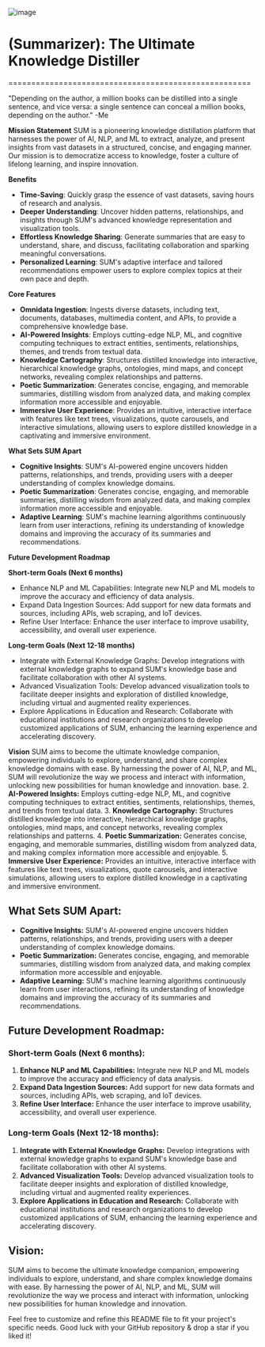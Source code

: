 
![image](https://github.com/OtotaO/SUM/assets/93845604/5749c582-725d-407c-ac6c-06fb8e90ed94)



# (Summarizer): The Ultimate Knowledge Distiller
=====================================================


"Depending on the author, a million books can be distilled into a single sentence, and vice versa: a single sentence can conceal a million books, depending on the author." -Me

**Mission Statement**
SUM is a pioneering knowledge distillation platform that harnesses the power of AI, NLP, and ML to extract, analyze, and present insights from vast datasets in a structured, concise, and engaging manner. Our mission is to democratize access to knowledge, foster a culture of lifelong learning, and inspire innovation.

**Benefits**

* **Time-Saving**: Quickly grasp the essence of vast datasets, saving hours of research and analysis.
* **Deeper Understanding**: Uncover hidden patterns, relationships, and insights through SUM's advanced knowledge representation and visualization tools.
* **Effortless Knowledge Sharing**: Generate summaries that are easy to understand, share, and discuss, facilitating collaboration and sparking meaningful conversations.
* **Personalized Learning**: SUM's adaptive interface and tailored recommendations empower users to explore complex topics at their own pace and depth.

**Core Features**

* **Omnidata Ingestion**: Ingests diverse datasets, including text, documents, databases, multimedia content, and APIs, to provide a comprehensive knowledge base.
* **AI-Powered Insights**: Employs cutting-edge NLP, ML, and cognitive computing techniques to extract entities, sentiments, relationships, themes, and trends from textual data.
* **Knowledge Cartography**: Structures distilled knowledge into interactive, hierarchical knowledge graphs, ontologies, mind maps, and concept networks, revealing complex relationships and patterns.
* **Poetic Summarization**: Generates concise, engaging, and memorable summaries, distilling wisdom from analyzed data, and making complex information more accessible and enjoyable.
* **Immersive User Experience**: Provides an intuitive, interactive interface with features like text trees, visualizations, quote carousels, and interactive simulations, allowing users to explore distilled knowledge in a captivating and immersive environment.

**What Sets SUM Apart**

* **Cognitive Insights**: SUM's AI-powered engine uncovers hidden patterns, relationships, and trends, providing users with a deeper understanding of complex knowledge domains.
* **Poetic Summarization**: Generates concise, engaging, and memorable summaries, distilling wisdom from analyzed data, and making complex information more accessible and enjoyable.
* **Adaptive Learning**: SUM's machine learning algorithms continuously learn from user interactions, refining its understanding of knowledge domains and improving the accuracy of its summaries and recommendations.

**Future Development Roadmap**

**Short-term Goals (Next 6 months)**

* Enhance NLP and ML Capabilities: Integrate new NLP and ML models to improve the accuracy and efficiency of data analysis.
* Expand Data Ingestion Sources: Add support for new data formats and sources, including APIs, web scraping, and IoT devices.
* Refine User Interface: Enhance the user interface to improve usability, accessibility, and overall user experience.

**Long-term Goals (Next 12-18 months)**

* Integrate with External Knowledge Graphs: Develop integrations with external knowledge graphs to expand SUM's knowledge base and facilitate collaboration with other AI systems.
* Advanced Visualization Tools: Develop advanced visualization tools to facilitate deeper insights and exploration of distilled knowledge, including virtual and augmented reality experiences.
* Explore Applications in Education and Research: Collaborate with educational institutions and research organizations to develop customized applications of SUM, enhancing the learning experience and accelerating discovery.

**Vision**
SUM aims to become the ultimate knowledge companion, empowering individuals to explore, understand, and share complex knowledge domains with ease. By harnessing the power of AI, NLP, and ML, SUM will revolutionize the way we process and interact with information, unlocking new possibilities for human knowledge and innovation. base.
2. **AI-Powered Insights:** Employs cutting-edge NLP, ML, and cognitive computing techniques to extract entities, sentiments, relationships, themes, and trends from textual data.
3. **Knowledge Cartography:** Structures distilled knowledge into interactive, hierarchical knowledge graphs, ontologies, mind maps, and concept networks, revealing complex relationships and patterns.
4. **Poetic Summarization:** Generates concise, engaging, and memorable summaries, distilling wisdom from analyzed data, and making complex information more accessible and enjoyable.
5. **Immersive User Experience:** Provides an intuitive, interactive interface with features like text trees, visualizations, quote carousels, and interactive simulations, allowing users to explore distilled knowledge in a captivating and immersive environment.

**What Sets SUM Apart:**
-------------------------

* **Cognitive Insights:** SUM's AI-powered engine uncovers hidden patterns, relationships, and trends, providing users with a deeper understanding of complex knowledge domains.
* **Poetic Summarization:** Generates concise, engaging, and memorable summaries, distilling wisdom from analyzed data, and making complex information more accessible and enjoyable.
* **Adaptive Learning:** SUM's machine learning algorithms continuously learn from user interactions, refining its understanding of knowledge domains and improving the accuracy of its summaries and recommendations.

**Future Development Roadmap:**
-----------------------------

### Short-term Goals (Next 6 months):

1. **Enhance NLP and ML Capabilities:** Integrate new NLP and ML models to improve the accuracy and efficiency of data analysis.
2. **Expand Data Ingestion Sources:** Add support for new data formats and sources, including APIs, web scraping, and IoT devices.
3. **Refine User Interface:** Enhance the user interface to improve usability, accessibility, and overall user experience.

### Long-term Goals (Next 12-18 months):

1. **Integrate with External Knowledge Graphs:** Develop integrations with external knowledge graphs to expand SUM's knowledge base and facilitate collaboration with other AI systems.
2. **Advanced Visualization Tools:** Develop advanced visualization tools to facilitate deeper insights and exploration of distilled knowledge, including virtual and augmented reality experiences.
3. **Explore Applications in Education and Research:** Collaborate with educational institutions and research organizations to develop customized applications of SUM, enhancing the learning experience and accelerating discovery.

**Vision:**
----------

SUM aims to become the ultimate knowledge companion, empowering individuals to explore, understand, and share complex knowledge domains with ease. By harnessing the power of AI, NLP, and ML, SUM will revolutionize the way we process and interact with information, unlocking new possibilities for human knowledge and innovation.

Feel free to customize and refine this README file to fit your project's specific needs. Good luck with your GitHub repository & drop a star if you liked it!
